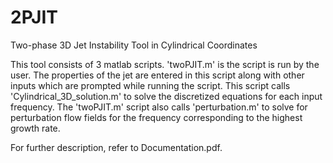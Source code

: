 # 2PJIT

Two-phase 3D Jet Instability Tool in Cylindrical Coordinates

This tool consists of 3 matlab scripts. 'twoPJIT.m' is the script is run by the user. The properties of the jet are entered in this script along with other inputs which are prompted while running the script. This script calls 'Cylindrical_3D_solution.m' to solve the discretized equations for each input frequency. The 'twoPJIT.m' script also calls 'perturbation.m' to solve for perturbation flow fields for the frequency corresponding to the highest growth rate.

For further description, refer to Documentation.pdf.
